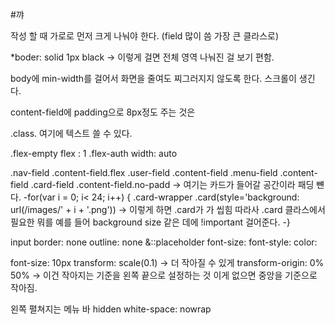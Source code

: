#꺄 

작성 할 때 가로로 먼저 크게 나눠야 한다.
(field 많이 씀 가장 큰 클라스로)

*boder: solid 1px black -> 이렇게 걸면 전체 영역 나눠진 걸 보기 편함.

body에 min-width를 걸어서 화면을 줄여도 찌그러지지 않도록 한다. 스크롤이 생긴다.

content-field에 padding으로 8px정도 주는 것은 


.class.
	여기에 텍스트 쓸 수 있다.


.flex-empty
	flex : 1
.flex-auth
	width: auto


.nav-field
	.content-field.flex
.user-field
	.content-field
.menu-field
	.content-field
.card-field
	.content-field.no-padd -> 여기는 카드가 들어갈 공간이라 패딩 뺸다.
		-for(var i = 0; i< 24; i++) {
		.card-wrapper
			.card(style='background: url(/images/' + i + '.png'))
			-> 이렇게 하면 .card가 가 씹힘 따라사 .card 클라스에서 필요한 뭐를 예를 들어 background size 같은 데에 !important 걸어준다.
		-}


input
	border: none
	outline: none
	&::placeholder
		font-size:
		font-style:
		color:


font-size: 10px
transform: scale(0.1) -> 더 작아질 수 있게
transform-origin: 0% 50% -> 이건 작아지는 기준을 왼쪽 끝으로 설정하는 것
							이게 없으면 중앙을 기준으로 작아짐.


왼쪽 펼쳐지는 메뉴 바 
hidden
white-space: nowrap
